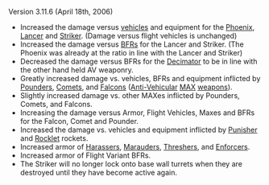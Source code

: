 Version 3.11.6 (April 18th, 2006)

- Increased the damage versus [vehicles](../vehicles/index.md) and equipment
  for the [Phoenix](../weapons/Phoenix.md), [Lancer](../weapons/Lancer.md) and
  [Striker](../weapons/Striker.md). (Damage versus flight vehicles is unchanged)
- Increased the damage versus [BFRs](../vehicles/BattleFrame_Robotics.md) for
  the Lancer and Striker. (The Phoenix was already at the ratio in line with the
  Lancer and Striker)
- Decreased the damage versus BFRs for the [Decimator](../weapons/Decimator.md)
  to be in line with the other hand held AV weaponry.
- Greatly increased damage vs. vehicles, BFRs and equipment inflicted by
  [Pounders](../armor/Pounder.md), [Comets](../armor/Comet.md), and
  [Falcons](../armor/Falcon.md)
  ([Anti-Vehicular](../certifications/Anti-Vehicular.md)
  [MAX](../armor/Mechanized_Assault_Exo-Suit.md)
  [weapons](../weapons/Weapon.md)).
- Slightly increased damage vs. other MAXes inflicted by Pounders, Comets, and
  Falcons.
- Increasing the damage versus Armor, Flight Vehicles, Maxes and BFRs for the
  Falcon, Comet and Pounder.
- Increased the damage vs. vehicles and equipment inflicted by
  [Punisher](../weapons/Punisher.md) and [Rocklet](../weapons/Rocklet_Rifle.md)
  rockets.
- Increased armor of [Harassers](../vehicles/Harasser.md),
  [Marauders](../vehicles/Marauder.md), [Threshers](../vehicles/Thresher.md),
  and [Enforcers](../vehicles/Enforcer.md).
- Increased armor of Flight Variant BFRs.
- The Striker will no longer lock onto base wall turrets when they are destroyed
  until they have become active again.
